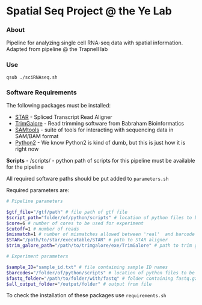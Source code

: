 # Spatial Seq Project @ the Ye Lab

### About

Pipeline for analyzing single cell RNA-seq data with spatial information. Adapted from pipeline @ the Trapnell lab

### Use

`qsub ./sciRNAseq.sh`

### Software Requirements

The following packages must be installed:
* [STAR](https://github.com/alexdobin/STAR) - Spliced Transcript Read Aligner  
* [TrimGalore](https://www.bioinformatics.babraham.ac.uk/projects/trim_galore/) - Read trimming software from Babraham Bioinformatics
* [SAMtools](http://samtools.sourceforge.net/) - suite of tools for interacting with sequencing data in SAM/BAM format
* [Python2](https://www.python.org/downloads/) - We know Python2 is kind of dumb, but this is just how it is right now

**Scripts** - /scripts/ - python path of scripts for this pipeline must be available for the pipeline

All required software paths should be put added to `parameters.sh`

Required parameters are:

```bash
# Pipeline parameters

$gtf_file="/gtf/path" # file path of gtf file
$script_path="folder/of/python/scripts" # location of python files to be used
$core=6 # number of cores to be used for experiment
$cutoff=1 # number of reads
$mismatch=1 # number of mismatches allowed between 'real'  and barcode and barcode observed in R2
$STAR="/path/to/star/executable/STAR" # path to STAR aligner
$trim_galore_path="/path/to/trimgalore/exe/TrimGalore" # path to trim galore
```

```bash
# Experiment parameters

$sample_ID="sample_id.txt" # file containing sample ID names
$barcodes="/folder/of/python/scripts" # location of python files to be used
$fastq_folder="/path/to/folder/with/fastq" # folder containing fastq.gz files
$all_output_folder="/output/folder" # output from file
```

To check the installation of these packages use `requirements.sh`
